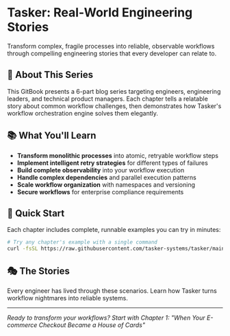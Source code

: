 # Tasker: Real-World Engineering Stories

Transform complex, fragile processes into reliable, observable workflows through compelling engineering stories that every developer can relate to.

## 🎯 About This Series

This GitBook presents a 6-part blog series targeting engineers, engineering leaders, and technical product managers. Each chapter tells a relatable story about common workflow challenges, then demonstrates how Tasker's workflow orchestration engine solves them elegantly.

## 📚 What You'll Learn

- **Transform monolithic processes** into atomic, retryable workflow steps
- **Implement intelligent retry strategies** for different types of failures
- **Build complete observability** into your workflow execution
- **Handle complex dependencies** and parallel execution patterns
- **Scale workflow organization** with namespaces and versioning
- **Secure workflows** for enterprise compliance requirements

## 🚀 Quick Start

Each chapter includes complete, runnable examples you can try in minutes:

```bash
# Try any chapter's example with a single command
curl -fsSL https://raw.githubusercontent.com/tasker-systems/tasker/main/blog-examples/[chapter]/setup.sh | bash
```

## 🎭 The Stories

Every engineer has lived through these scenarios. Learn how Tasker turns workflow nightmares into reliable systems.

---

*Ready to transform your workflows? Start with Chapter 1: "When Your E-commerce Checkout Became a House of Cards"*
